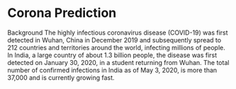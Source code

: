 # Corona Prediction

Background
The highly infectious coronavirus disease (COVID-19) was first detected in Wuhan, China in December 2019 and subsequently spread to 212 countries and territories around the world, infecting millions of people. In India, a large country of about 1.3 billion people, the disease was first detected on January 30, 2020, in a student returning from Wuhan. The total number of confirmed infections in India as of May 3, 2020, is more than 37,000 and is currently growing fast.
